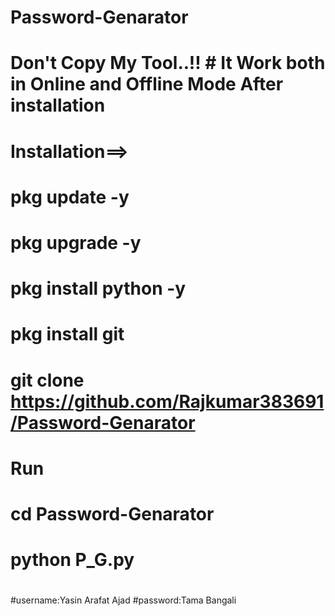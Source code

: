 # Password-Genarator

# Don't  Copy My Tool..!!        # It Work both in Online and Offline Mode After installation


# Installation==>

# pkg update -y

# pkg upgrade -y

# pkg install python -y

# pkg install git

# git clone https://github.com/Rajkumar383691/Password-Genarator
#
#






# Run


# cd Password-Genarator

# python P_G.py


#
#
#
#username:Yasin Arafat Ajad
#password:Tama Bangali






